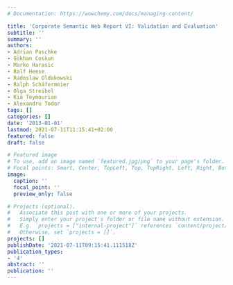 ```yaml
---
# Documentation: https://wowchemy.com/docs/managing-content/

title: 'Corporate Semantic Web Report VI: Validation and Evaluation'
subtitle: ''
summary: ''
authors:
- Adrian Paschke
- Gökhan Coskun
- Marko Harasic
- Ralf Heese
- Radoslaw Oldakowski
- Ralph Schäfermeier
- Olga Streibel
- Kia Teymourian
- Alexandru Todor
tags: []
categories: []
date: '2013-01-01'
lastmod: 2021-07-11T11:15:41+02:00
featured: false
draft: false

# Featured image
# To use, add an image named `featured.jpg/png` to your page's folder.
# Focal points: Smart, Center, TopLeft, Top, TopRight, Left, Right, BottomLeft, Bottom, BottomRight.
image:
  caption: ''
  focal_point: ''
  preview_only: false

# Projects (optional).
#   Associate this post with one or more of your projects.
#   Simply enter your project's folder or file name without extension.
#   E.g. `projects = ["internal-project"]` references `content/project/deep-learning/index.md`.
#   Otherwise, set `projects = []`.
projects: []
publishDate: '2021-07-11T09:15:41.111518Z'
publication_types:
- '4'
abstract: ''
publication: ''
---
```

